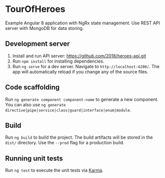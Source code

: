# TourOfHeroes
Example Angular 8 application with NgRx state management. Use REST API server with MongoDB for data storing.

## Development server

1. Install and run API server: https://github.com/2018/heroes-api.git
2. Run `npm install` for installing dependencies.
3. Run `ng serve` for a dev server. Navigate to `http://localhost:4200/`. The app will automatically reload if you change any of the source files.

## Code scaffolding

Run `ng generate component component-name` to generate a new component. You can also use `ng generate directive|pipe|service|class|guard|interface|enum|module`.

## Build

Run `ng build` to build the project. The build artifacts will be stored in the `dist/` directory. Use the `--prod` flag for a production build.

## Running unit tests

Run `ng test` to execute the unit tests via [Karma](https://karma-runner.github.io).

